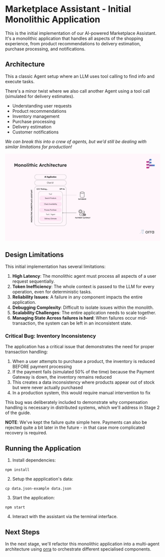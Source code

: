 # Marketplace Assistant - Initial Monolithic Application

This is the initial implementation of our AI-powered Marketplace Assistant. It's a monolithic application that handles all aspects of the shopping experience, from product recommendations to delivery estimation, purchase processing, and notifications.

## Architecture

This a classic Agent setup where an LLM uses tool calling to find info and execute tasks.

There's a minor twist where we also call another Agent using a tool call (simulated for delivery estimates).

- Understanding user requests
- Product recommendations
- Inventory management
- Purchase processing
- Delivery estimation
- Customer notifications

_We can break this into a crew of agents, but we’d still be dealing with similar limitations for production!_

![](images/MonolithArchitecture.png)

## Design Limitations

This initial implementation has several limitations:

1. **High Latency**: The monolithic agent must process all aspects of a user request sequentially.
2. **Token Inefficiency**: The whole context is passed to the LLM for every operation, even for deterministic tasks.
3. **Reliability Issues**: A failure in any component impacts the entire application.
4. **Debugging Complexity**: Difficult to isolate issues within the monolith.
5. **Scalability Challenges**: The entire application needs to scale together.
6. **Managing State Across failures is hard**: When failures occur mid-transaction, the system can be left in an inconsistent state.

### Critical Bug: Inventory Inconsistency

The application has a critical issue that demonstrates the need for proper transaction handling:

1. When a user attempts to purchase a product, the inventory is reduced BEFORE payment processing
2. If the payment fails (simulated 50% of the time) because the Payment Gateway is down, the inventory remains reduced
3. This creates a data inconsistency where products appear out of stock but were never actually purchased
4. In a production system, this would require manual intervention to fix

This bug was deliberately included to demonstrate why compensation handling is necessary in distributed systems, which we'll address in Stage 2 of the guide.

**NOTE**: We've kept the failure quite simple here. Payments can also be rejected quite a bit later in the future - in that case more complicated recovery is required.

## Running the Application

1. Install dependencies:
```shell
npm install
```

2. Setup the appplication's data:
```shell
cp data.json-example data.json
```

3. Start the application:
```shell
npm start
```

4. Interact with the assistant via the terminal interface.

## Next Steps

In the next stage, we'll refactor this monolithic application into a multi-agent architecture using [orra](https://github.com/orra-dev/orra) to orchestrate different specialised components.
